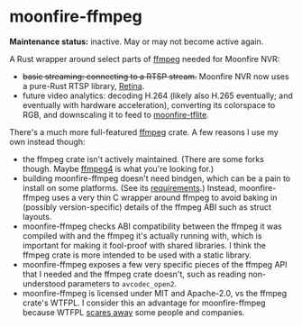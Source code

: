 # moonfire-ffmpeg

**Maintenance status:** inactive. May or may not become active again.

A Rust wrapper around select parts of [ffmpeg](http://www.ffmpeg.org/) needed
for Moonfire NVR:

*   ~~basic streaming: connecting to a RTSP stream.~~
    Moonfire NVR now uses a pure-Rust RTSP library,
    [Retina](https://crates.io/crates/retina).
*   future video analytics: decoding H.264 (likely also H.265 eventually; and
    eventually with hardware acceleration), converting its colorspace to RGB,
    and downscaling it to feed to
    [moonfire-tflite](https://github.com/scottlamb/moonfire-tflite).

There's a much more full-featured [ffmpeg](https://crates.io/crates/ffmpeg)
crate. A few reasons I use my own instead though:

*   the ffmpeg crate isn't actively maintained. (There are some forks though.
    Maybe [ffmpeg4](https://crates.io/crates/ffmpeg4) is what you're looking
    for.)
*   building moonfire-ffmpeg doesn't need bindgen, which can be a pain to
    install on some platforms. (See its
    [requirements](https://rust-lang.github.io/rust-bindgen/requirements.html).)
    Instead, moonfire-ffmpeg uses a very thin C wrapper around ffmpeg to avoid
    baking in (possibly version-specific) details of the ffmpeg ABI such as
    struct layouts.
*   moonfire-ffmpeg checks ABI compatibility between the ffmpeg it was
    compiled with and the ffmpeg it's actually running with, which is
    important for making it fool-proof with shared libraries. I think the
    ffmpeg crate is more intended to be used with a static library.
*   moonfire-ffmpeg exposes a few very specific pieces of the ffmpeg API that
    I needed and the ffmpeg crate doesn't, such as reading non-understood
    parameters to `avcodec_open2`.
*   moonfire-ffmpeg is licensed under MIT and Apache-2.0, vs the ffmpeg
    crate's WTFPL. I consider this an advantage for moonfire-ffmpeg because
    WTFPL [scares away](https://opensource.google/docs/thirdparty/licenses/#wtfpl-not-allowed)
    some people and companies.
